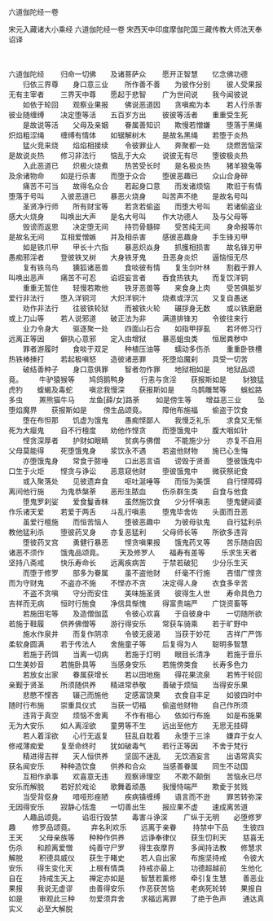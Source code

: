 六道伽陀经一卷


宋元入藏诸大小乘经
六道伽陀经一卷
宋西天中印度摩伽陀国三藏传教大师法天奉诏译


　　

六道伽陀经
　　归命一切佛　　及诸菩萨众
　　愿开正智慧　　忆念佛功德
　　归依三界尊　　身口意三业
　　所作善不善　　为彼作分别
　　彼人受果报　　无有主宰者
　　三界天中尊　　愿起于悲智
　　广为世间说　　我今闻彼说
　　如依于轮回　　观察业果报
　　佛说恶道因　　贪嗔痴为本
　　若人行杀害　　彼业随缠缚
　　决定堕等活　　五百岁方出
　　彼彼等活者　　重重受生死
　　是故说等活　　父母及亲姻
　　眷属善知识　　欺慢若憎嫌
　　堕落于黑绳　　炽焰粗涩绳
　　缠缚有情体　　如锯解树木
　　是故名黑绳　　若堕于炎热
　　猛火竞来烧　　焰焰相接续
　　令彼罪业人　　奔聚都一处
　　烧燃苦恼深　　是故说炎热
　　修习非法行　　恼乱于大众
　　说彼无有尽　　堕彼极炎热
　　入此恶道已　　炽极火烧煮
　　热苦受长时　　是名极炎热
　　猪羊狼兔等　　及余诸物命
　　如是行杀害　　而堕于众合
　　堕彼恶趣已　　众山合身碎
　　痛苦不可当　　故得名众合
　　若起身口意　　而发诸烦恼
　　欺诳于有情　　堕落于号叫
　　入彼恶道已　　暴恶火烧身
　　叫苦声不绝　　是故名号叫
　　圣贤净行师　　所有财宝等
　　若贪若偷盗　　而堕大号叫
　　若诸偷盗业　　感大火烧身
　　叫唤出大声　　是名大号叫
　　作大功德人　　及与父母等
　　毁谤而返恩　　决定堕无间
　　持罚骨髓碎　　受苦纯无间
　　身命报等尔　　是故名无间
　　互相爱憎嫉　　并及相杀害
　　感彼恶趣身　　手生锋刃甲
　　如是铁爪甲　　甲长十六指
　　暴恶炽焱身　　抓擭相损害
　　故名锋刃甲　　愚痴邪淫者
　　登彼铁叉树　　大身铁牙鬼
　　丑恶身炎炽　　逼恼恒无尽
　　复有铁乌鸟　　獯狐诸恶兽
　　食啖彼有情　　复生剑叶林
　　割截于罪人　　叫唤出恶声
　　痛苦不可忍　　谄诳妄言者
　　吞食热铁丸　　而复饮洋铜
　　重重无暂住　　轻慢若欺他
　　铁牙恶兽等　　来食身上肉
　　受苦俱胝岁　　爱行非法行
　　堕入洋铜河　　大炽洋铜汁
　　烧煮或浮沉　　又复自愚迷
　　劝作非法行　　往彼铁轮狱
　　而被铁火轮　　碾拶身无数
　　或以铁磨磨　　或上刀山等
　　若人说邪道　　破正法为非
　　满道排锋刃　　令彼往来行
　　业力令身大　　驱逐聚一处
　　四面山石合　　如指甲拶虱
　　若坏修习行　　远离正等因
　　僻执心意邪　　定入由增狱
　　暴恶蛆虫类　　恒居粪秽中
　　罪者游履时　　食啖于双足
　　种植压油等　　蠕动多伤杀
　　重重卧铁槽　　热铁棒捶打
　　若起极嗔怒　　造彼诸恶罪
　　死堕焰魔刹　　具受一切苦
　　破结善种子　　身口意俱罪
　　智者勿作罪　　地狱相如是
　　地狱品颂竟。
　　牛驴猿猴等　　鸠鸽鹅鸭身
　　行恚与贪淫　　获报斯如是
　　豺狼猛虎犳　　蝮蝎及毒蛇
　　嗔忿我慢深　　获报斯如是
　　乌鹊雕鹫等　　蜈蚣路多虫
　　罴熊猫牛马　　龙鱼[薛/女]路荼
　　如是傍生等　　增益恶三业
　　坠堕焰魔界　　获报斯如是
　　傍生品颂竟。
　　障他布施福　　偷盗于饮食
　　堕在布怛那　　饥虚为饿鬼
　　愚痴悭鄙人　　我慢乏礼乐
　　求食又无惭　　死为大瘿鬼
　　自不行檀度　　劝他作悭贪
　　而堕饿鬼中　　腹大咽如针
　　悭贪深厚者　　护财如眼睛
　　贫病与佛僧　　不能施少分
　　亦复不自用　　父母莫能得
　　死堕饿鬼身　　浆饮永不遇
　　若盗他财物　　施已心生悔
　　亦堕饿鬼身　　常食于脓唾
　　口出恶言语　　谤毁于贤善
　　堕彼饿鬼中　　口生于火炬
　　悭贪与诤讼　　恶意窥他财
　　堕彼饿鬼中　　微获祭祀食
　　或入聚落处　　见彼遗弃食
　　呕吐涎唾等　　而恒为美馔
　　自行悭障碍　　离间他行施
　　为鬼恭槃荼　　恶形生脓血
　　伤杀群生类　　自食与他食
　　堕鬼罗刹娑　　爱食鬘香粖
　　虽然施饮食　　少分怀嗔恚
　　堕鬼健闼婆　　作乐诸天爱
　　若爱于两舌　　斗乱行嗔恚
　　堕鬼毕舍佐　　头面而丑恶
　　虽爱行檀施　　而恒苦恼人
　　堕彼恶趣中　　为彼母驮鬼
　　自行猛利杀　　教他猛利杀
　　堕彼药叉身　　亦复恶猛利
　　父母师长等　　所欲多违背
　　堕彼药叉宫　　勇健行暴恶
　　悭贪嗔果报　　饿鬼药叉等
　　苦乐随自因　　诸恶不须作
　　饿鬼品颂竟。
　　天及修罗人　　福寿有差等
　　乐求生天者　　坚持八斋戒
　　快乐寿命长　　远离疾病苦
　　于禁若破犯　　少分乐生天
　　而堕于修罗　　部多为眷属
　　虽不盗他财　　纤毫不行施
　　吝惜广悭贪　　而为守财鬼
　　不盗亦不施　　不悭亦不贪
　　决定得人身　　衣食多辛苦
　　不盗不贪嗔　　守分而安住
　　美味施圣贤　　彼得生人世
　　寿命具色力　　吉祥而无病
　　恒时行施食　　净信具惭愧
　　得富贵端严　　广饶资畜等
　　若施田宅等　　及造僧伽蓝
　　令彼心欢喜　　于自彼身中
　　一切随所欲　　若施于鞋履
　　供养佛僧等　　游行得安乐
　　常获车骑乘　　若于旷野中
　　施水作泉井　　而复作阴凉
　　令彼无疲渴　　当获于妙花
　　吉祥广严饰　　柔软身圆满
　　若于传法人　　舍施童子等
　　后复得为人　　聪明多智慧
　　若施于药饵　　当离一切病
　　若施于灯明　　眼目长清净
　　若施于音乐　　口生美妙音
　　若施卧具等　　当感身安乐
　　若施傍类食　　长寿多色力
　　若放女出家　　眷属获增长
　　若以田地施　　得花果流泉
　　若怖于轮回　　亲觐于贤圣
　　所须随供养　　精进常恭敬
　　善破于烦恼　　当得安乐果
　　悲愍不悭吝　　辍己而施他
　　定感富饶果　　衣食自丰足
　　如彼四时中　　随时行布施
　　崇重具仪式　　当获一切福
　　偷盗他财物　　自己作所须
　　违背于真空　　烦恼不舍离
　　不作有相心　　依如行布施
　　如是布施果　　无为大安乐
　　如人离淫欲　　童男等不生
　　远出至他方　　无思无挂碍
　　若人着淫欲　　心行无返复
　　狂乱自耽着　　永堕于三涂
　　嫌弃于女人　　修戒薄痴爱
　　复至命终时　　犹如破毒气
　　若行正等因　　不舍于梵行
　　精进得吉祥　　天人恒供养
　　坚固不迷乱　　无饮酒妄言
　　出语常真实　　获名闻安乐
　　种种造饮食　　供养和合众
　　当感善眷属　　同生不动国
　　互相作承事　　欢喜意无违
　　观察谛理空　　不欺不颠倒
　　苦恼永已尽　　安乐而解脱
　　若好於戏论　　歌舞着顽愚
　　我慢恃端严　　欺夌于贫贱
　　当受背伛身　　喑哑形痤陋
　　疾病镇缠缚　　语言而不逊
　　罪苦转弥深　　无因得安乐
　　寂静心恬澹　　一切善出生
　　报应果不虚　　速成离苦道
　　人趣品颂竟。
　　谄诳行毁禁　　毒害斗诤深
　　广纵于无明　　必堕修罗趣
　　修罗品颂竟。
　　弃名利欢乐　　远离于亲眷
　　持禁中下品　　生彼四王天
　　父母亲族等　　种种作供养
　　远诤奉律仪　　获生忉利天
　　慈喜无伤杀　　和颜离爱憎
　　纯善守尸罗　　得生夜摩界
　　多闻持法教　　修慧求解脱
　　积德具威仪　　获生于睹史
　　若人自出家　　布施坚持戒
　　令彼大安乐　　得生变化天
　　上根有情类　　持戒亦最上
　　功德超越前　　生他化自在
　　持戒生天上　　禅定亦如是
　　智慧若薰修　　牵引复生慧
　　善恶业果报　　我说无虚谬
　　由善得安乐　　作恶获苦恼
　　老病死轮转　　果报自如是
　　审观此三种　　勿爱须弃舍
　　求福远离罪　　了绝于色声
　　通达真实义　　必至大解脱


